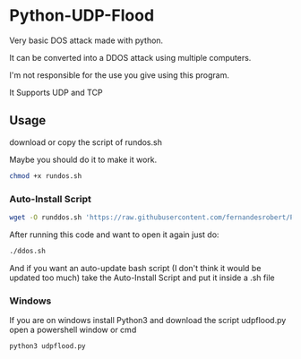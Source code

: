 
# Python-UDP-Flood
Very basic DOS attack made with python.

It can be converted into a DDOS attack using multiple computers.

I'm not responsible for the use you give using this program.

 It Supports UDP and TCP

## Usage
download or copy the script of rundos.sh

Maybe you should do it to make it work.
```bash
chmod +x rundos.sh
```

### Auto-Install Script
```bash 
wget -O runddos.sh 'https://raw.githubusercontent.com/fernandesrobert/PPRT-DDOS/master/rundos.sh' && chmod +x runddos.sh && ./runddos.sh
```
After running this code and want to open it again just do:
```bash
./ddos.sh
```
And if you want an auto-update bash script (I don't think it would be updated too much)
take the Auto-Install Script and put it inside a .sh file

### Windows
If you are on windows install Python3 and download the script udpflood.py open a powershell window or cmd
```bash
python3 udpflood.py
```
